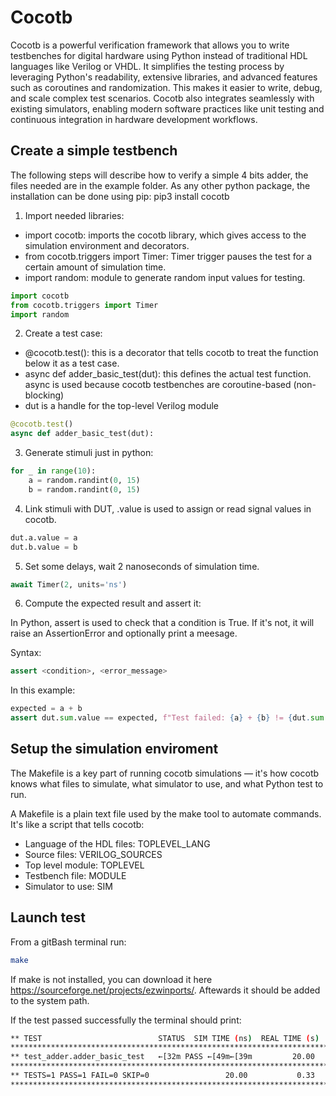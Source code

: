 # Cocotb

Cocotb is a powerful verification framework that allows you to write testbenches for digital hardware using Python instead of traditional HDL languages like Verilog or VHDL. It simplifies the testing process by leveraging Python's readability, extensive libraries, and advanced features such as coroutines and randomization. This makes it easier to write, debug, and scale complex test scenarios. Cocotb also integrates seamlessly with existing simulators, enabling modern software practices like unit testing and continuous integration in hardware development workflows.

## Create a simple testbench

The following steps will describe how to verify a simple 4 bits adder, the files needed are in the example folder. As any other python package, the installation can be done using pip: pip3 install cocotb

1. Import needed libraries:

* import cocotb: imports the cocotb library, which gives access to the simulation environment and decorators.
* from cocotb.triggers import Timer: Timer trigger pauses the test for a certain amount of simulation time.
* import random: module to generate random input values for testing.

```python
import cocotb
from cocotb.triggers import Timer
import random
```

2. Create a test case:

* @cocotb.test(): this is a decorator that tells cocotb to treat the function below it as a test case.
* async def adder_basic_test(dut): this defines the actual test function. async is used because cocotb testbenches are coroutine-based (non-blocking)
* dut is a handle for the top-level Verilog module

```python
@cocotb.test()
async def adder_basic_test(dut):
```

3. Generate stimuli just in python:

```python
for _ in range(10):
    a = random.randint(0, 15)
    b = random.randint(0, 15)
```

4. Link stimuli with DUT, .value is used to assign or read signal values in cocotb.

```python
dut.a.value = a
dut.b.value = b
```

5. Set some delays, wait 2 nanoseconds of simulation time.

```python
await Timer(2, units='ns')
```

6. Compute the expected result and assert it:

In Python, assert is used to check that a condition is True. If it's not, it will raise an AssertionError and optionally print a meesage. 

Syntax:

```python
assert <condition>, <error_message>
```
In this example:

```python
expected = a + b
assert dut.sum.value == expected, f"Test failed: {a} + {b} != {dut.sum.value}"
```

## Setup the simulation enviroment

The Makefile is a key part of running cocotb simulations — it's how cocotb knows what files to simulate, what simulator to use, and what Python test to run.

A Makefile is a plain text file used by the make tool to automate commands. It's like a script that tells cocotb:
* Language of the HDL files: TOPLEVEL_LANG
* Source files: VERILOG_SOURCES
* Top level module: TOPLEVEL
* Testbench file: MODULE
* Simulator to use: SIM

## Launch test

From a gitBash terminal run:

```bash
make
```
If make is not installed, you can download it here https://sourceforge.net/projects/ezwinports/. Aftewards it should be added to the system path.

If the test passed successfully the terminal should print:

```bash
** TEST                          STATUS  SIM TIME (ns)  REAL TIME (s)  RATIO (ns/s) **
**************************************************************************************
** test_adder.adder_basic_test   ←[32m PASS ←[49m←[39m         20.00           0.00      10011.97  **
**************************************************************************************
** TESTS=1 PASS=1 FAIL=0 SKIP=0                 20.00           0.33         59.90  **
**************************************************************************************
```